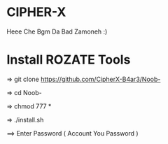 # CIPHER-X

Heee Che Bgm Da Bad Zamoneh :)

# Install ROZATE Tools #

=> git clone https://github.com/CipherX-B4ar3/Noob-

=> cd Noob-

=> chmod 777 *

=> ./install.sh

==> Enter Password ( Account You Password )
